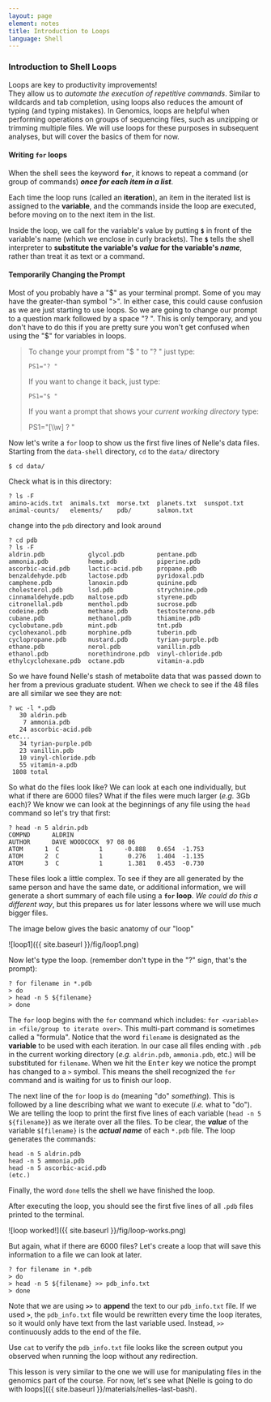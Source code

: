 ```yaml
---
layout: page
element: notes
title: Introduction to Loops
language: Shell
---
```


### Introduction to Shell Loops

Loops are key to productivity improvements!  
They allow us to *automate the execution of repetitive commands*. 
Similar to wildcards and tab completion, using loops also reduces 
the amount of typing (and typing mistakes). 
In Genomics, loops are helpful when performing operations on 
groups of sequencing files, such as unzipping or trimming multiple
files. We will use loops for these purposes in subsequent analyses, but 
will cover the basics of them for now.

#### Writing **`for`** loops

When the shell sees the keyword **`for`**, it knows to repeat a command 
(or group of commands) ***once for each item in a list***. 

Each time the loop runs (called an **iteration**), an item in the 
iterated list is assigned to the **variable**, and 
the commands inside the loop are executed, before moving on to the 
next item in the list. 

Inside the loop, we call for 
the variable's value by putting **`$`** in front of the variable's name
(which we enclose in curly brackets). The **`$`** 
tells the shell interpreter to **substitute the variable's *value* for
the variable's *name***, 
rather than treat it as text or a command.


#### Temporarily Changing the Prompt

Most of you probably have a "$" as your terminal prompt. Some of you 
may have the greater-than symbol ">". In either case, this could cause 
confusion as we are just starting to use loops. So we are going to 
change our prompt to a question mark followed by a space "? ". This is 
only temporary, and you 
don't have to do this if you are pretty sure you won't get confused
when using the "$" for variables in loops.

> To change your prompt from "$ " to "? " just type:
> 
> `PS1="? "`
> 
> If you want to change it back, just type:
> 
> `PS1="$ "`
>
> If you want a prompt that shows your *current working directory* type: 
> 
> PS1="[\\\w] ? "

<!-- note the above line shows as "[\\w] ? " when rendered -->

Now let's write a `for` loop to show us the first five lines of 
Nelle's data files. 
Starting from the `data-shell` directory, `cd` to the `data/` directory

`$ cd data/`

Check what is in this directory:
```
? ls -F
amino-acids.txt  animals.txt  morse.txt  planets.txt  sunspot.txt
animal-counts/   elements/    pdb/       salmon.txt
```
change into the `pdb` directory and look around

```
? cd pdb
? ls -F
aldrin.pdb            glycol.pdb         pentane.pdb
ammonia.pdb           heme.pdb           piperine.pdb
ascorbic-acid.pdb     lactic-acid.pdb    propane.pdb
benzaldehyde.pdb      lactose.pdb        pyridoxal.pdb
camphene.pdb          lanoxin.pdb        quinine.pdb
cholesterol.pdb       lsd.pdb            strychnine.pdb
cinnamaldehyde.pdb    maltose.pdb        styrene.pdb
citronellal.pdb       menthol.pdb        sucrose.pdb
codeine.pdb           methane.pdb        testosterone.pdb
cubane.pdb            methanol.pdb       thiamine.pdb
cyclobutane.pdb       mint.pdb           tnt.pdb
cyclohexanol.pdb      morphine.pdb       tuberin.pdb
cyclopropane.pdb      mustard.pdb        tyrian-purple.pdb
ethane.pdb            nerol.pdb          vanillin.pdb
ethanol.pdb           norethindrone.pdb  vinyl-chloride.pdb
ethylcyclohexane.pdb  octane.pdb         vitamin-a.pdb
```
So we have found Nelle's stash of metabolite data that was passed 
down to her from a previous graduate student. When we check to 
see if the 48 files are all similar we see they are not:

```
? wc -l *.pdb
   30 aldrin.pdb
    7 ammonia.pdb
   24 ascorbic-acid.pdb
etc...
   34 tyrian-purple.pdb
   23 vanillin.pdb
   10 vinyl-chloride.pdb
   55 vitamin-a.pdb
 1808 total
```
So what do the files look like? We can look at each 
one individually, but what if there are 6000
files? What if the files were much larger (*e.g.* 3Gb each)? We 
know we can look at the beginnings of any file using the `head` 
command so let's try that first:

```
? head -n 5 aldrin.pdb
COMPND      ALDRIN
AUTHOR      DAVE WOODCOCK  97 08 06
ATOM      1  C           1      -0.888   0.654  -1.753
ATOM      2  C           1       0.276   1.404  -1.135
ATOM      3  C           1       1.381   0.453  -0.730
```
These files look a little complex. To see if they are all generated 
by the same person and have the same date, or additional 
information, we will generate a short summary 
of each file using a **`for` loop**. *We could do this a different way*, 
but this prepares us for later lessons where we will use much bigger files.  

The image below gives the basic anatomy of our "loop"

![loop1]({{ site.baseurl }}/fig/loop1.png)

Now let's type the loop. (remember don't type in the "?" sign, 
that's the prompt):

```
? for filename in *.pdb
> do
> head -n 5 ${filename}
> done
```

The `for` loop begins with the `for` command which includes: 
`for <variable> in <file/group to iterate over>`. This multi-part 
command is sometimes called a "formula". 
Notice that the word `filename` is designated 
as the **variable** to be used with each iteration. In our case all 
files ending with `.pdb` in the current working directory (*e.g.* `aldrin.pdb`, `ammonia.pdb`, etc.) 
will be substituted for `filename`. When we hit the <kbd>Enter</kbd> key
we notice the prompt has changed to a `>` symbol. This means the shell 
recognized the `for` command and is waiting for us to finish our loop.

The next line of the `for` loop is `do` 
(meaning "do" *something*). This is followed by a line describing 
what we want to execute (*i.e.* what to "do"). 
We are telling the loop to print the first 
five lines of each variable (`head -n 5 ${filename}`) as we iterate 
over all the files. To be clear, the ***value*** of the 
variable `$[filename}` is the ***actual name*** of each `*.pdb` file.
The loop generates the commands: 
```
head -n 5 aldrin.pdb
head -n 5 ammonia.pdb
head -n 5 ascorbic-acid.pdb
(etc.)
```
Finally, the word `done` tells the shell we have finished the loop.

After executing the loop, you should see the first five lines of 
all `.pdb` files printed to the terminal.
 
![loop worked!]({{ site.baseurl }}/fig/loop-works.png)

But again, what if there are 6000 files? Let's create a loop that 
will save this information to a file we can look at later.

~~~
? for filename in *.pdb
> do
> head -n 5 ${filename} >> pdb_info.txt
> done
~~~

Note that we are using **`>>`** to **append** the text to our `pdb_info.txt` file. 
If we used **`>`**, the `pdb_info.txt` file would be rewritten
every time the loop iterates, so it would only have text from the last 
variable used. Instead, `>>` continuously adds to the end of the file.

Use `cat` to verify the `pdb_info.txt` file looks like the screen output 
you observed when running the loop without any redirection. 

This lesson is very similar to the one we will use for manipulating files in 
the genomics part of the course. For now, let's see what 
[Nelle is going to do with loops]({{ site.baseurl }}/materials/nelles-last-bash).
